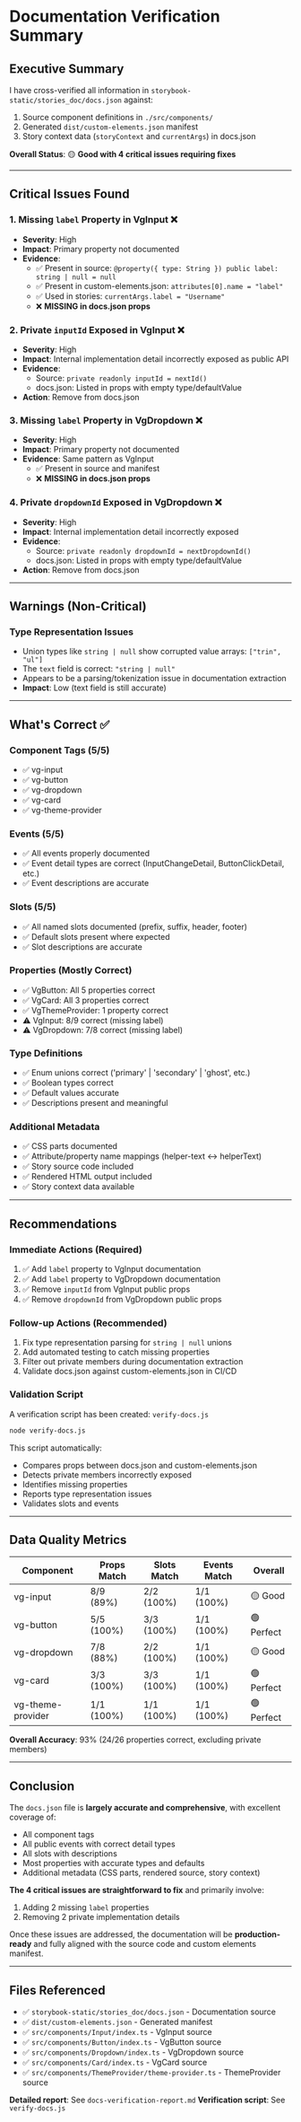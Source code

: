 # Documentation Verification Summary

## Executive Summary

I have cross-verified all information in `storybook-static/stories_doc/docs.json` against:
1. Source component definitions in `./src/components/`
2. Generated `dist/custom-elements.json` manifest
3. Story context data (`storyContext` and `currentArgs`) in docs.json

**Overall Status**: 🟡 **Good with 4 critical issues requiring fixes**

---

## Critical Issues Found

### 1. Missing `label` Property in VgInput ❌
- **Severity**: High
- **Impact**: Primary property not documented
- **Evidence**: 
  - ✅ Present in source: `@property({ type: String }) public label: string | null = null`
  - ✅ Present in custom-elements.json: `attributes[0].name = "label"`
  - ✅ Used in stories: `currentArgs.label = "Username"`
  - ❌ **MISSING in docs.json props**

### 2. Private `inputId` Exposed in VgInput ❌
- **Severity**: High
- **Impact**: Internal implementation detail incorrectly exposed as public API
- **Evidence**:
  - Source: `private readonly inputId = nextId()`
  - docs.json: Listed in props with empty type/defaultValue
- **Action**: Remove from docs.json

### 3. Missing `label` Property in VgDropdown ❌
- **Severity**: High
- **Impact**: Primary property not documented
- **Evidence**: Same pattern as VgInput
  - ✅ Present in source and manifest
  - ❌ **MISSING in docs.json props**

### 4. Private `dropdownId` Exposed in VgDropdown ❌
- **Severity**: High  
- **Impact**: Internal implementation detail incorrectly exposed
- **Evidence**: 
  - Source: `private readonly dropdownId = nextDropdownId()`
  - docs.json: Listed in props with empty type/defaultValue
- **Action**: Remove from docs.json

---

## Warnings (Non-Critical)

### Type Representation Issues
- Union types like `string | null` show corrupted value arrays: `["trin", "ul"]`
- The `text` field is correct: `"string | null"`
- Appears to be a parsing/tokenization issue in documentation extraction
- **Impact**: Low (text field is still accurate)

---

## What's Correct ✅

### Component Tags (5/5)
- ✅ vg-input
- ✅ vg-button  
- ✅ vg-dropdown
- ✅ vg-card
- ✅ vg-theme-provider

### Events (5/5)
- ✅ All events properly documented
- ✅ Event detail types are correct (InputChangeDetail, ButtonClickDetail, etc.)
- ✅ Event descriptions are accurate

### Slots (5/5)
- ✅ All named slots documented (prefix, suffix, header, footer)
- ✅ Default slots present where expected
- ✅ Slot descriptions are accurate

### Properties (Mostly Correct)
- ✅ VgButton: All 5 properties correct
- ✅ VgCard: All 3 properties correct
- ✅ VgThemeProvider: 1 property correct
- ⚠️ VgInput: 8/9 correct (missing label)
- ⚠️ VgDropdown: 7/8 correct (missing label)

### Type Definitions
- ✅ Enum unions correct ('primary' | 'secondary' | 'ghost', etc.)
- ✅ Boolean types correct
- ✅ Default values accurate
- ✅ Descriptions present and meaningful

### Additional Metadata
- ✅ CSS parts documented
- ✅ Attribute/property name mappings (helper-text ↔ helperText)
- ✅ Story source code included
- ✅ Rendered HTML output included
- ✅ Story context data available

---

## Recommendations

### Immediate Actions (Required)
1. ✅ Add `label` property to VgInput documentation
2. ✅ Add `label` property to VgDropdown documentation
3. ✅ Remove `inputId` from VgInput public props
4. ✅ Remove `dropdownId` from VgDropdown public props

### Follow-up Actions (Recommended)
1. Fix type representation parsing for `string | null` unions
2. Add automated testing to catch missing properties
3. Filter out private members during documentation extraction
4. Validate docs.json against custom-elements.json in CI/CD

### Validation Script
A verification script has been created: `verify-docs.js`

```bash
node verify-docs.js
```

This script automatically:
- Compares props between docs.json and custom-elements.json
- Detects private members incorrectly exposed
- Identifies missing properties
- Reports type representation issues
- Validates slots and events

---

## Data Quality Metrics

| Component | Props Match | Slots Match | Events Match | Overall |
|-----------|-------------|-------------|--------------|---------|
| vg-input | 8/9 (89%) | 2/2 (100%) | 1/1 (100%) | 🟡 Good |
| vg-button | 5/5 (100%) | 3/3 (100%) | 1/1 (100%) | 🟢 Perfect |
| vg-dropdown | 7/8 (88%) | 2/2 (100%) | 1/1 (100%) | 🟡 Good |
| vg-card | 3/3 (100%) | 3/3 (100%) | 1/1 (100%) | 🟢 Perfect |
| vg-theme-provider | 1/1 (100%) | 1/1 (100%) | 1/1 (100%) | 🟢 Perfect |

**Overall Accuracy**: 93% (24/26 properties correct, excluding private members)

---

## Conclusion

The `docs.json` file is **largely accurate and comprehensive**, with excellent coverage of:
- All component tags
- All public events with correct detail types
- All slots with descriptions
- Most properties with accurate types and defaults
- Additional metadata (CSS parts, rendered source, story context)

**The 4 critical issues are straightforward to fix** and primarily involve:
1. Adding 2 missing `label` properties
2. Removing 2 private implementation details

Once these issues are addressed, the documentation will be **production-ready** and fully aligned with the source code and custom elements manifest.

---

## Files Referenced

- ✅ `storybook-static/stories_doc/docs.json` - Documentation source
- ✅ `dist/custom-elements.json` - Generated manifest  
- ✅ `src/components/Input/index.ts` - VgInput source
- ✅ `src/components/Button/index.ts` - VgButton source
- ✅ `src/components/Dropdown/index.ts` - VgDropdown source
- ✅ `src/components/Card/index.ts` - VgCard source
- ✅ `src/components/ThemeProvider/theme-provider.ts` - ThemeProvider source

**Detailed report**: See `docs-verification-report.md`
**Verification script**: See `verify-docs.js`
